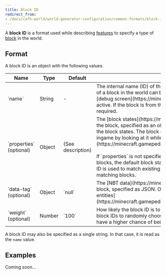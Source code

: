 ```yaml
---
title: Block ID
redirect_from:
- /docs/cofh-world/world-generator-configuration/common-formats/block-id/
---
```


A **block ID** is a format used while describing
[features](../../feature-format/) to specify a type of
[block](https://minecraft.gamepedia.com/Block) in the world.


Format
------

A block ID is an object with the following values.

<div class="uk-overflow-container">
    <table class="uk-table uk-table-striped uk-text-small">
        <thead>
            <tr>
                <th>Name</th>
                <th>Type</th>
                <th>Default</th>
                <th>Description</th>
            </tr>
        </thead>
        <tbody>
            <tr>
                <td markdown="span">`name`</td>
                <td markdown="span">String</td>
                <td markdown="span">-</td>
                <td markdown="span">
                    The internal name (ID) of the block, such as
                    `minecraft:stone`. The ID of a block in the world can be
                    seen ingame by looking at it while the
                    [debug screen](https://minecraft.gamepedia.com/Debug_screen)
                    is active. If the block is from the base game, the
                    `minecraft:` prefix is not required.
                </td>
            </tr>
            <tr>
                <td markdown="span">`properties` (optional)</td>
                <td markdown="span">Object</td>
                <td markdown="span">(See description)</td>
                <td markdown="span">
                    The
                    [block states](https://minecraft.gamepedia.com/block_states)
                    of the block, specified as an object in which the keys are
                    the names of the block states. The block states of a block
                    in the world can be seen ingame by looking at it while the
                    [debug screen](https://minecraft.gamepedia.com/Debug_screen)
                    is active.<br />
                    <br />
                    If `properties` is not specified and the block ID is used to
                    generate blocks, the default block states for the block type
                    are used. If the block ID is used to match existing blocks,
                    block states are ignored while matching blocks.
                </td>
            </tr>
            <tr>
                <td markdown="span">`data-tag` (optional)</td>
                <td markdown="span">Object</td>
                <td markdown="span">`null`</td>
                <td markdown="span">
                    The [NBT data](https://minecraft.gamepedia.com/NBT_format)
                    of the block, specified as JSON. Only used for blocks that
                    have
                    [block entities](https://minecraft.gamepedia.com/Chunk_format#Block_entity_format).
                </td>
            </tr>
            <tr>
                <td markdown="span">`weight` (optional)</td>
                <td markdown="span">Number</td>
                <td markdown="span">`100`</td>
                <td markdown="span">
                    How likely the block ID is to be selected when it is part of
                    an array of block IDs to randomly choose from. Block IDs
                    with a greater weight have a higher chance of being
                    selected.
                </td>
            </tr>
        </tbody>
    </table>
</div>

A block ID may also be specified as a single string. In that case, it is read as
the `name` value.


Examples
--------

Coming soon...
